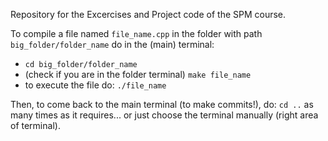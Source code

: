 Repository for the Excercises and Project code of the SPM course.


To compile a file named `file_name.cpp` in the folder with path `big_folder/folder_name` do in the (main) terminal: 
- `cd big_folder/folder_name` 
- (check if you are in the folder terminal) `make file_name`
- to execute the file do: `./file_name`

Then, to come back to the main terminal (to make commits!), do: `cd ..` as many times as it requires... or just choose the terminal manually (right area of terminal).

